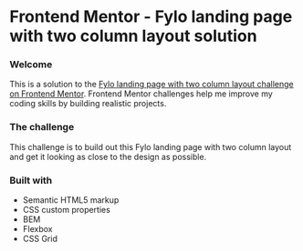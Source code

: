 # Frontend Mentor - Fylo landing page with two column layout solution


### Welcome
This is a solution to the [Fylo landing page with two column layout challenge on Frontend Mentor](https://www.frontendmentor.io/challenges/fylo-landing-page-with-two-column-layout-5ca5ef041e82137ec91a50f5). Frontend Mentor challenges help me improve my coding skills by building realistic projects.


### The challenge
This challenge is to build out this Fylo landing page with two column layout and get it looking as close to the design as possible.

### Built with
- Semantic HTML5 markup
- CSS custom properties
- BEM
- Flexbox
- CSS Grid
